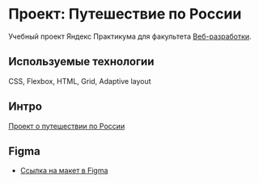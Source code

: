 # Проект: Путешествие по России
Учебный проект Яндекс Практикума для факультета [Веб-разработки](https://practicum.yandex.ru/web).

## Используемые технологии
CSS, Flexbox, HTML, Grid, Adaptive layout

## Интро
[Проект о путешествии по России](https://rimercores.github.io/russian-travel/)


## Figma

* [Ссылка на макет в Figma](https://www.figma.com/file/5S2WSbEFL6awjVWJ0NWL8Q/Sprint-3_-Russia-_-desktop-mobile?node-id=28503%3A0)

